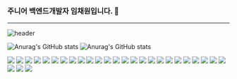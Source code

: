 ### 주니어 백엔드개발자 임채원입니다. 👋

---

![header](https://capsule-render.vercel.app/api?type=Waving)

![Anurag's GitHub stats](https://github-readme-stats.vercel.app/api/top-langs/?username=imchaewon&langs_count=8&theme=dark)
![Anurag's GitHub stats](https://github-readme-stats.vercel.app/api?username=imchaewon&show_icons=true&theme=radical)

<div>
<a href="javascript:"><img src="https://img.shields.io/badge/Java-E34F26?style=flat&logo=java"/></a>
<a href="javascript:"><img src="https://img.shields.io/badge/Oracle-F80000?style=flat&logo=Oracle&logoColor=fff"/></a>
<a href="javascript:"><img src="https://img.shields.io/badge/MySql-E0C189?logo=MySQL&logoColor=4479A1"/></a>
<a href="javascript:"><img src="https://img.shields.io/badge/Mybatis-43B02A"/></a>
<a href="javascript:"><img src="https://img.shields.io/badge/Spring-FFA65C?style=flat&logo=Spring&logoColor=6DB33F"/></a>
<a href="javascript:"><img src="https://img.shields.io/badge/SpringBoot-F7A7FA?style=flat&logo=Spring Boot&logoColor=6DB33F"/></a>
<a href="javascript:"><img src="https://img.shields.io/badge/Git-43B02A?logo=git&logoColor=F05032"/></a>
<a href="javascript:"><img src="https://img.shields.io/badge/Docker-E0993D?style=flat&logo=Docker&logoColor=2496ED"/></a>
<a href="javascript:"><img src="https://img.shields.io/badge/Ubuntu-9EFFF5?style=flat&logo=Ubuntu&logoColor=E95420"/></a>
<a href="javascript:"><img src="https://img.shields.io/badge/Python-FFDC7D?logo=Python&logoColor=3776AB"/></a>
<a href="javascript:"><img src="https://img.shields.io/badge/Selenium-E0A6B0?logo=Selenium&logoColor=43B02A"/></a>
<a href="javascript:"><img src="https://img.shields.io/badge/GWT-A6E0BA?logo=google&logoColor=E62A33"/></a>
<a href="javascript:"><img src="https://img.shields.io/badge/REST API-43B02A"/></a>
<a href="javascript:"><img src="https://img.shields.io/badge/Jenkins-A6D8E0?logo=jenkins&logoColor=D24939"/></a>
<a href="javascript:"><img src="https://img.shields.io/badge/Linux-C0A6E0?logo=linux&logoColor=FCC624"/></a>
<a href="javascript:"><img src="https://img.shields.io/badge/Shell-000?logo=powershell&logoColor=5391FE"/></a>
<a href="javascript:"><img src="https://img.shields.io/badge/IntelliJ IDEA-F58482?logo=intellijidea&logoColor=000"/></a>
<a href="javascript:"><img src="https://img.shields.io/badge/SourceTree-F5E9C0?logo=sourcetree&logoColor=0052CC"/></a>
<a href="javascript:"><img src="https://img.shields.io/badge/Notion-fff?logo=notion&logoColor=000"/></a>
<a href="javascript:"><img src="https://img.shields.io/badge/AWS-E3BF7D?logo=amazonaws&logoColor=232F3E"/></a>
<a href="javascript:"><img src="https://img.shields.io/badge/macOS-F58482?logo=macos&logoColor=000"/></a>
<a href="javascript:"><img src="https://img.shields.io/badge/HTML5-ADFFE7?style=flat&logo=HTML5&logoColor=E34F26"/></a>
<a href="javascript:"><img src="https://img.shields.io/badge/CSS3-FFDEAD?style=flat&logo=CSS3&logoColor=1572B6"/></a>
<a href="javascript:"><img src="https://img.shields.io/badge/jQuery-FFDEAD?style=flat&logo=jQuery&logoColor=0769AD"/></a>
<a href="javascript:"><img src="https://img.shields.io/badge/JavaScript-BCADFF?style=flat&logo=JavaScript&logoColor=F7DF1E"/></a>
<a href="javascript:"><img src="https://img.shields.io/badge/JSON-ADFFC4?logo=json&logoColor=000"/></a>
<a href="javascript:"><img src="https://img.shields.io/badge/Ajax-43B02A"/></a>
<a href="javascript:"><img src="https://img.shields.io/badge/Stream-43B02A"/></a>
  
  
</div>


<!--
**imchaewon/imchaewon** is a ✨ _special_ ✨ repository because its `README.md` (this file) appears on your GitHub profile.

Here are some ideas to get you started:

- 🔭 I’m currently working on ...
- 🌱 I’m currently learning ...
- 👯 I’m looking to collaborate on ...
- 🤔 I’m looking for help with ...
- 💬 Ask me about ...
- 📫 How to reach me: ...
- 😄 Pronouns: ...
- ⚡ Fun fact: ...
-->



